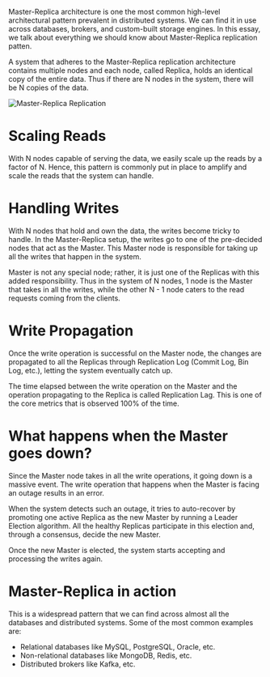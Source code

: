 Master-Replica architecture is one the most common high-level architectural pattern prevalent in distributed systems. We can find it in use across databases, brokers, and custom-built storage engines. In this essay, we talk about everything we should know about Master-Replica replication patten.

A system that adheres to the Master-Replica replication architecture contains multiple nodes and each node, called Replica, holds an identical copy of the entire data. Thus if there are N nodes in the system, there will be N copies of the data.

![Master-Replica Replication](https://user-images.githubusercontent.com/4745789/128564165-92d3413a-a329-4456-b055-177ed83e989a.png)

# Scaling Reads

With  N nodes capable of serving the data, we easily scale up the reads by a  factor of N. Hence, this pattern is commonly put in place to amplify and scale the reads that the system can handle.

# Handling Writes

With  N nodes that hold and own the data, the writes become tricky to handle.  In the Master-Replica setup, the writes go to one of the pre-decided nodes that act as the Master. This Master node is responsible for taking up all the writes that happen in the system.

Master is not any special node; rather, it is just one of the Replicas with this added responsibility. Thus in the system of N nodes, 1 node is the Master that takes in all the writes, while the other N - 1 node caters to the read requests coming from the clients.

# Write Propagation

Once the write operation is successful on the Master node, the changes are propagated to all the Replicas through Replication Log (Commit Log, Bin  Log, etc.), letting the system eventually catch up.

The time elapsed between the write operation on the Master and the operation propagating to the Replica is called Replication Lag. This is one of the core metrics that is observed 100% of the time.

# What happens when the Master goes down?

Since the Master node takes in all the write operations, it going down is a  massive event. The write operation that happens when the Master is facing an outage results in an error.

When the system detects such an outage, it tries to auto-recover by promoting one active Replica as the new Master by running a Leader Election algorithm. All the healthy Replicas participate in this election and, through a consensus,  decide the new Master.

Once the new Master is elected, the system starts accepting and processing the writes again.

# Master-Replica in action

This is a widespread pattern that we can find across almost all the databases and distributed systems. Some of the most common examples are:

 - Relational databases like MySQL, PostgreSQL, Oracle, etc.
 - Non-relational databases like MongoDB, Redis, etc.
 - Distributed brokers like Kafka, etc.  
